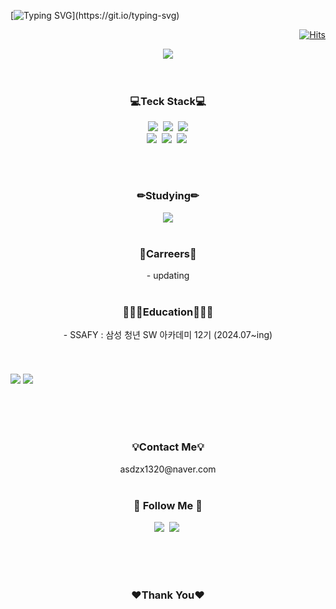 [![Typing SVG](https://readme-typing-svg.demolab.com?font=Fira+Code&weight=500&size=21&pause=1000&color=F79393&background=FFFFFF00&random=false&width=435&lines=Welcome+to+Hari's+github!)](https://git.io/typing-svg)
<!--움직이는 이미지
![header](https://capsule-render.vercel.app/api?type=waving&color=timeGradient&text=LEE%20HA%20RI%20%20😊&animation=twinkling&fontSize=35&fontAlignY=40&fontAlign=70&height=250)-->


<!--방문자수 확인-->
<div align="right">
	
[![Hits](https://hits.seeyoufarm.com/api/count/incr/badge.svg?url=https%3A%2F%2Fgithub.com%2Fgjbae1212%2Fhit-counter&count_bg=%23FF7B88&title_bg=%23555555&icon=github.svg&icon_color=%23E7E7E7&title=hits&edge_flat=false)](https://hits.seeyoufarm.com)
</div>



<div align="center">
	<img align="center" src="https://2.gall-gif.com/hygall/files/attach/images/82/557/552/189/1786b119778bb1ca718047c3a20e7285.gif" />
</div>
<br>
<br>

<div align="center">
<div align="center">
    <h3>💻Teck Stack💻</h3>
    <p>
    <img src="https://img.shields.io/badge/Html5-E34F26?style=flat&logo=html5&logoColor=white"/></a>&nbsp 
    <img src="https://img.shields.io/badge/css3-1572B6?style=flat&logo=css3&logoColor=white"/></a>&nbsp 
    <img src="https://img.shields.io/badge/Javascript-F7DF1E?style=flat&logo=javascript&logoColor=white"/></a><br>
    <img src="https://img.shields.io/badge/Node.js-5FA04E?style=flat&logo=Node.tjs3&logoColor=white"/></a>&nbsp
    <img src="https://img.shields.io/badge/react-61DAFB?style=flat&logo=react&logoColor=white"/></a>&nbsp
    <img src="https://img.shields.io/badge/Mysql-E6B91E?style=flat-square&logo=MySql&logoColor=white"/></a>&nbsp 
    </p>
	<br>
	<br>
    <h3 >✏Studying✏</h3>
    <img src="https://img.shields.io/badge/Python-3766AB?style=flat&logo=Python&logoColor=white"/></a>
	<br>
	<br>
  <h3>📃Carreers📃</h3>
  - updating
  	<br>
	<br>
  <h3>👩🏻‍🎓Education👩🏻‍🎓</h3>
  - SSAFY : 삼성 청년 SW 아카데미 12기 (2024.07~ing)
  <br><br>
  <br><br>
</div>
<div align="left">
    <img align="center" src="http://mazassumnida.wtf/api/v2/generate_badge?boj=asdzx1320"/>
    <!--깃허브-->
    <img align="center" src="https://github-readme-stats.vercel.app/api?username=hariri1001i&show_icons=true&theme=radical">
  </div>
</div>
<br>
<br>

<br>
<br>
<div align="center">
	<h3>💡Contact Me💡</h3>
	asdzx1320@naver.com
	<br>
	<br>
	<h3>🌈 Follow Me 🌈</h3>
	<p>
	<a href="https://www.instagram.com/haaari_bo/"><img src="https://img.shields.io/badge/tistory-000000?style=flat&logo=tistory&logoColor=white&link=https://www.instagram.com/haaari_bo/"/></a>&nbsp
	<a href="https://www.instagram.com/haaari_bo/"><img src="https://img.shields.io/badge/Instagram-E4405F?style=flat&logo=Instagram&logoColor=white&link=https://www.instagram.com/haaari_bo/"/></a>&nbsp
	</p>
	<br>
	<br>
	<br>
	<h3>❤Thank You❤</h3>
</div>

